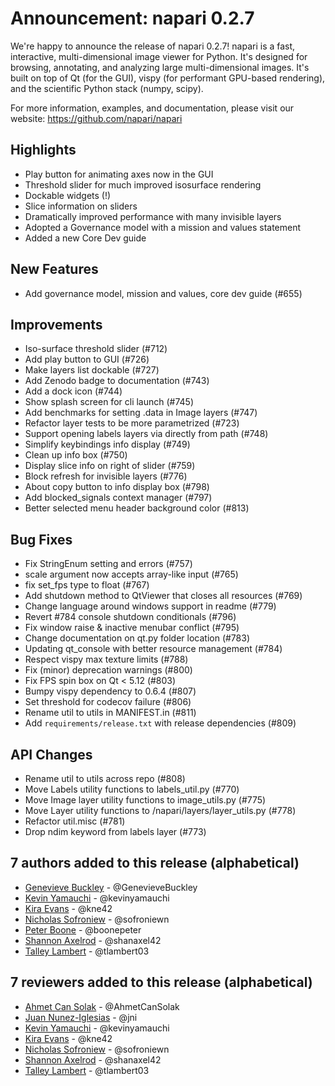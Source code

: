# Announcement: napari 0.2.7

We're happy to announce the release of napari 0.2.7! napari is a fast, interactive, multi-dimensional image viewer for Python. It's designed for browsing, annotating, and analyzing large multi-dimensional images. It's built on top of Qt (for the GUI), vispy (for performant GPU-based rendering), and the scientific Python stack (numpy, scipy).

For more information, examples, and documentation, please visit our website: https://github.com/napari/napari

## Highlights
- Play button for animating axes now in the GUI
- Threshold slider for much improved isosurface rendering
- Dockable widgets (!)
- Slice information on sliders
- Dramatically improved performance with many invisible layers
- Adopted a Governance model with a mission and values statement
- Added a new Core Dev guide

## New Features
- Add governance model, mission and values, core dev guide (#655)

## Improvements
- Iso-surface threshold slider (#712)
- Add play button to GUI (#726)
- Make layers list dockable (#727)
- Add Zenodo badge to documentation (#743)
- Add a dock icon (#744)
- Show splash screen for cli launch (#745)
- Add benchmarks for setting .data in Image layers (#747)
- Refactor layer tests to be more parametrized (#723)
- Support opening labels layers via directly from path (#748)
- Simplify keybindings info display (#749)
- Clean up info box (#750)
- Display slice info on right of slider (#759)
- Block refresh for invisible layers (#776)
- About copy button to info display box (#798)
- Add blocked_signals context manager (#797)
- Better selected menu header background color (#813)

## Bug Fixes
- Fix StringEnum setting and errors (#757)
- scale argument now accepts array-like input (#765)
- fix set_fps type to float (#767)
- Add shutdown method to QtViewer that closes all resources (#769)
- Change language around windows support in readme (#779)
- Revert #784 console shutdown conditionals (#796)
- Fix window raise & inactive menubar conflict (#795)
- Change documentation on qt.py folder location (#783)
- Updating qt_console with better resource management (#784)
- Respect vispy max texture limits (#788)
- Fix (minor) deprecation warnings (#800)
- Fix FPS spin box on Qt < 5.12 (#803)
- Bumpy vispy dependency to 0.6.4 (#807)
- Set threshold for codecov failure (#806)
- Rename util to utils in MANIFEST.in (#811)
- Add `requirements/release.txt` with release dependencies (#809)

## API Changes
- Rename util to utils across repo (#808)
- Move Labels utility functions to labels_util.py (#770)
- Move Image layer utility functions to image_utils.py (#775)
- Move Layer utility functions to /napari/layers/layer_utils.py (#778)
- Refactor util.misc (#781)
- Drop ndim keyword from labels layer (#773)


## 7 authors added to this release (alphabetical)
- [Genevieve Buckley](https://github.com/napari/napari/commits?author=GenevieveBuckley) - @GenevieveBuckley
- [Kevin Yamauchi](https://github.com/napari/napari/commits?author=kevinyamauchi) - @kevinyamauchi
- [Kira Evans](https://github.com/napari/napari/commits?author=kne42) - @kne42
- [Nicholas Sofroniew](https://github.com/napari/napari/commits?author=sofroniewn) - @sofroniewn
- [Peter Boone](https://github.com/napari/napari/commits?author=boonepeter) - @boonepeter
- [Shannon Axelrod](https://github.com/napari/napari/commits?author=shanaxel42) - @shanaxel42
- [Talley Lambert](https://github.com/napari/napari/commits?author=tlambert03) - @tlambert03


## 7 reviewers added to this release (alphabetical)
- [Ahmet Can Solak](https://github.com/napari/napari/commits?author=AhmetCanSolak) - @AhmetCanSolak
- [Juan Nunez-Iglesias](https://github.com/napari/napari/commits?author=jni) - @jni
- [Kevin Yamauchi](https://github.com/napari/napari/commits?author=kevinyamauchi) - @kevinyamauchi
- [Kira Evans](https://github.com/napari/napari/commits?author=kne42) - @kne42
- [Nicholas Sofroniew](https://github.com/napari/napari/commits?author=sofroniewn) - @sofroniewn
- [Shannon Axelrod](https://github.com/napari/napari/commits?author=shanaxel42) - @shanaxel42
- [Talley Lambert](https://github.com/napari/napari/commits?author=tlambert03) - @tlambert03
